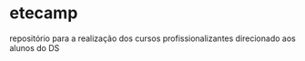 # etecamp

repositório para a realização dos cursos profissionalizantes direcionado aos alunos do DS
